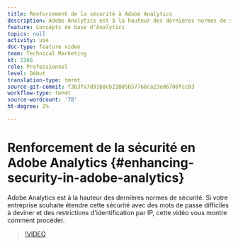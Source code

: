 ```yaml
---
title: Renforcement de la sécurité à Adobe Analytics
description: Adobe Analytics est à la hauteur des dernières normes de sécurité. Si votre entreprise souhaite étendre cette sécurité avec des mots de passe difficiles à deviner et des restrictions d'identification par IP, cette vidéo vous montrera comment procéder.
feature: Concepts de base d’Analytics
topics: null
activity: use
doc-type: feature video
team: Technical Marketing
kt: 2366
role: Professionnel
level: Début
translation-type: tm+mt
source-git-commit: f3b3fa7d91b0cb21005b57768ca23ed6700fcc03
workflow-type: tm+mt
source-wordcount: '78'
ht-degree: 2%

---
```



# Renforcement de la sécurité en Adobe Analytics {#enhancing-security-in-adobe-analytics}

Adobe Analytics est à la hauteur des dernières normes de sécurité. Si votre entreprise souhaite étendre cette sécurité avec des mots de passe difficiles à deviner et des restrictions d&#39;identification par IP, cette vidéo vous montre comment procéder.

>[!VIDEO](https://video.tv.adobe.com/v/25458/?quality=12)
